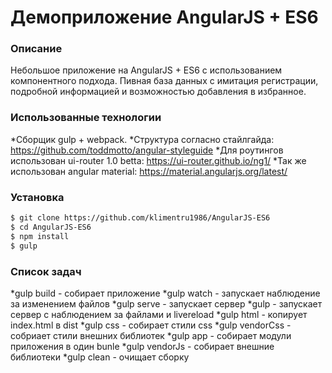 # Демоприложение AngularJS + ES6

### Описание
Небольшое приложение на AngularJS + ES6 с использованием компонентного подхода.
Пивная база данных с имитация регистрации, подробной информацией и возможностью добавления в избранное.

### Использованные технологии
*Cборщик gulp + webpack.
*Структура согласно стайлгайда: https://github.com/toddmotto/angular-styleguide
*Для роутингов использован ui-router 1.0 betta: https://ui-router.github.io/ng1/
*Так же использован angular material: https://material.angularjs.org/latest/


### Установка
```sh
$ git clone https://github.com/klimentru1986/AngularJS-ES6
$ cd AngularJS-ES6
$ npm install
$ gulp
```

### Список задач

*gulp build - собирает приложение
*gulp watch - запускает наблюдение за изменением файлов
*gulp serve - запускает сервер
*gulp - запускает сервер с наблюдением за файлами и livereload
*gulp html - копирует index.html в dist
*gulp css - собирает стили css
*gulp vendorCss - собриает стили внешних библиотек
*gulp app - собирает модули приложения в один bunle
*gulp vendorJs - собирает внешние библиотеки
*gulp clean - очищает сборку


